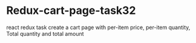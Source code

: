 # Redux-cart-page-task32
react redux task create a cart page with per-item price, per-item quantity, Total quantity and total amount
